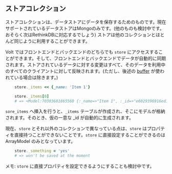 ## ストアコレクション

ストアコレクションは、データストアにデータを保存するためのものです。現在サポートされているデータストアはMongoのみです。(他のものも検討中です。おそらく次はRethinkDBに対応するでしょう) ストアは他のコレクションとほとんど同じように利用することができます。

Volt ではフロントエンドとバックエンドのどちらでも ```store``` にアクセスすることができます。そして、フロントエンドとバックエンドでデータが自動的に同期されます。ストアされているデータに対する変更はすべて、そのデータを利用中のすべてのクライアントに対して反映されます。(ただし、後述の [buffer](#buffer) が使われている場合は除きます。)

```ruby
    store._items << {_name: 'Item 1'}

    store._items[0]
    # => <Model:70303681865560 {:_name=>"Item 1", :_id=>"e6029396916ed3a4fde84605"}>
```

```sore_items``` へ挿入を行うと、```_items``` テーブルが作成され、そこにモデルが格納されます。そのとき、仮の一意な _id が自動的に生成されます。

現在、```store``` とそれ以外のコレクションで異なっている点は、```store``` はプロパティを直接持つことができないことです。```store``` に直接設定することができるのは ArrayModel のみとなっています。

```ruby
    store._something = 'yes'
    # => won't be saved at the moment
```

メモ: ```store``` に直接プロパティを設定できるようにすることも検討中です。
